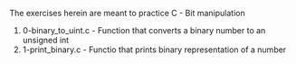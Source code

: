 The exercises herein are meant to practice C - Bit manipulation
1. 0-binary_to_uint.c - Function that converts a binary number to an unsigned int
2. 1-print_binary.c - Functio that prints binary representation of a number
